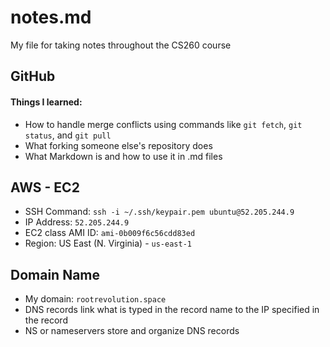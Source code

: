 # notes.md
My file for taking notes throughout the CS260 course

## GitHub
#### Things I learned:
- How to handle merge conflicts using commands like `git fetch`, `git status`, and `git pull`
- What forking someone else's repository does
- What Markdown is and how to use it in .md files

## AWS - EC2
- SSH Command: `ssh -i ~/.ssh/keypair.pem ubuntu@52.205.244.9`
- IP Address: `52.205.244.9`
- EC2 class AMI ID: `ami-0b009f6c56cdd83ed`
- Region: US East (N. Virginia) - `us-east-1`

## Domain Name
- My domain: `rootrevolution.space`
- DNS records link what is typed in the record name to the IP specified in the record
- NS or nameservers store and organize DNS records
